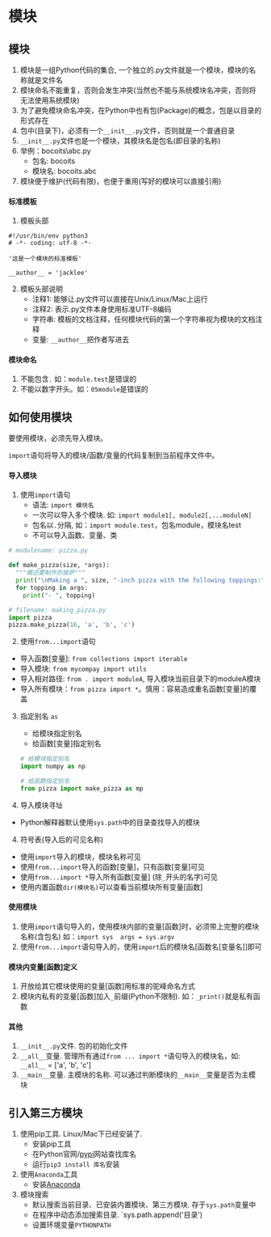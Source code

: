 # 模块
## 模块
1. 模块是一组Python代码的集合, 一个独立的.py文件就是一个模块，模块的名称就是文件名
2. 模块命名不能重复，否则会发生冲突(当然也不能与系统模块名冲突，否则将无法使用系统模块)
3. 为了避免模块命名冲突，在Python中也有包(Package)的概念，包是以目录的形式存在
4. 包中(目录下)，必须有一个`__init__.py`文件，否则就是一个普通目录
5. `__init__.py`文件也是一个模块，其模块名是包名(即目录的名称)
6. 举例：bocoits\abc.py
    - 包名: bocoits
    - 模块名: bocoits.abc
7. 模块便于维护(代码有限)，也便于重用(写好的模块可以直接引用)

#### 标准模板
1. 模板头部
```
#!/usr/bin/env python3
# -*- coding: utf-8 -*-

'这是一个模块的标准模板'

__author__ = 'jacklee'
```
2. 模板头部说明
    - 注释1: 能够让.py文件可以直接在Unix/Linux/Mac上运行
    - 注释2: 表示.py文件本身使用标准UTF-8编码
    - 字符串: 模板的文档注释，任何模块代码的第一个字符串视为模块的文档注释
    - 变量: `__author__`把作者写进去

#### 模块命名
1. 不能包含`.` 如：`module.test`是错误的
2. 不能以数字开头。如：`05module`是错误的
  
## 如何使用模块
要使用模块，必须先导入模块。

`import`语句将导入的模块/函数/变量的代码复制到当前程序文件中。

#### 导入模块
1. 使用`import`语句
    - 语法: `import 模块名`
    - 一次可以导入多个模块. 如: `import module1[, module2[,...moduleN]`
    - 包名以`.`分隔, 如：`import module.test`，包名module，模块名test
    - 不可以导入函数、变量、类

```python
# modulename: pizza.py

def make_pizza(size, *args):
  """概述要制作的披萨"""
  print("\nMaking a ", size, "-inch pizza with the following toppings:")
  for topping in args:
    print("- ", topping)

# filename: making_pizza.py
import pizza
pizza.make_pizza(16, 'a', 'b', 'c')
```

2. 使用`from...import`语句

- 导入函数[变量]: `from collections import iterable`
- 导入模块: `from mycompay import utils`
- 导入相对路径: `from . import moduleA`, 导入模块当前目录下的moduleA模块
- 导入所有模块：`from pizza import *`。慎用：容易造成重名函数[变量]的覆盖

3. 指定别名 `as`

   - 给模块指定别名
   - 给函数[变量]指定别名

   ```python
   # 给模块指定别名
   import numpy as np
   
   # 给函数指定别名
   from pizza import make_pizza as mp
   ```

3. 导入模块寻址

- Python解释器默认使用`sys.path`中的目录查找导入的模块

4. 符号表(导入后的可见名称)

- 使用`import`导入的模块，模块名称可见
- 使用`from...import`导入的函数[变量]，只有函数[变量]可见
- 使用`from...import *`导入所有函数[变量] (除`_`开头的名字)可见
- 使用内置函数`dir(模块名)`可以查看当前模块所有变量[函数]

#### 使用模块
1. 使用`import`语句导入的，使用模块内部的变量[函数]时，必须带上完整的模块名称(含包名)
如：`import sys  args = sys.argv`
3. 使用`from...import`语句导入的，使用`import`后的模块名[函数名[变量名]]即可

#### 模块内变量[函数]定义
1. 开放给其它模块使用的变量[函数]用标准的驼峰命名方式
2. 模块内私有的变量[函数]加入`_`前缀(Python不限制). 如：`_print()`就是私有函数

#### 其他
1. `__init__.py`文件. 包的初始化文件
2. `__all__`变量. 管理所有通过`from ... import *`语句导入的模块名，如: `__all__` = ['a', 'b', 'c']
3. `__main__`变量. 主模块的名称. 可以通过判断模块的`__main__`变量是否为主模块

## 引入第三方模块
1. 使用pip工具. Linux/Mac下已经安装了.
    - 安装pip工具
    - 在Python官网/[pypi](https://pypi.python.org)网站查找库名
    - 运行`pip3 install 库名`安装
2. 使用`Anaconda`工具
    - 安装[Anaconda](https://www.anaconda.com/download)
3. 模块搜索
    - 默认搜索当前目录、已安装内置模块、第三方模块. 存于`sys.path`变量中
    - 在程序中动态添加搜索目录. `sys.path.append('目录')
    - 设置环境变量`PYTHONPATH`
